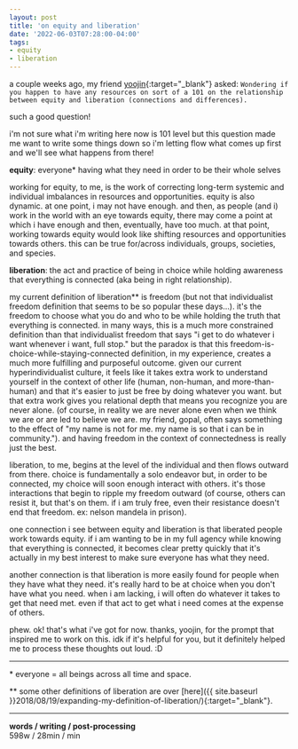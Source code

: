 ```yaml
---
layout: post
title: 'on equity and liberation'
date: '2022-06-03T07:28:00-04:00'
tags:
- equity
- liberation
--- 
```




a couple weeks ago, my friend [yoojin](https://www.linkedin.com/in/leeyoojin/){:target="_blank"} asked: ```Wondering if you happen to have any resources on sort of a 101 on the relationship between equity and liberation (connections and differences).```

such a good question! 

i'm not sure what i'm writing here now is 101 level but this question made me want to write some things down so i'm letting flow what comes up first and we'll see what happens from there!


**equity**: everyone&#042; having what they need in order to be their whole selves 

working for equity, to me, is the work of correcting long-term systemic and individual imbalances in resources and opportunities. equity is also dynamic. at one point, i may not have enough. and then, as people (and i) work in the world with an eye towards equity, there may come a point at which i have enough and then, eventually, have too much. at that point, working towards equity would look like shifting resources and opportunities towards others. this can be true for/across individuals, groups, societies, and species. 

**liberation**: the act and practice of being in choice while holding awareness that everything is connected (aka being in right relationship).

my current definition of liberation** is freedom (but not that individualist freedom definition that seems to be so popular these days...). it's the freedom to choose what you do and who to be while holding the truth that everything is connected. in many ways, this is a much more constrained definition than that individualist freedom that says "i get to do whatever i want whenever i want, full stop." but the paradox is that this freedom-is-choice-while-staying-connected definition, in my experience, creates a much more fulfilling and purposeful outcome. given our current hyperindividualist culture, it feels like it takes extra work to understand yourself in the context of other life (human, non-human, and more-than-human) and that it's easier to just be free by doing whatever you want. but that extra work gives you relational depth that means you recognize you are never alone. (of course, in reality we are never alone even when we think we are or are led to believe we are. my friend, gopal, often says something to the effect of "my name is not for me. my name is so that i can be in community."). and having freedom in the context of connectedness is really just the best. 

liberation, to me, begins at the level of the individual and then flows outward from there. choice is fundamentally a solo endeavor but, in order to be connected, my choice will soon enough interact with others. it's those interactions that begin to ripple my freedom outward (of course, others can resist it, but that's on them. if i am truly free, even their resistance doesn't end that freedom. ex: nelson mandela in prison). 

one connection i see between equity and liberation is that liberated people work towards equity. if i am wanting to be in my full agency while knowing that everything is connected, it becomes clear pretty quickly that it's actually in my best interest to make sure everyone has what they need. 

another connection is that liberation is more easily found for people when they have what they need. it's really hard to be at choice when you don't have what you need. when i am lacking, i will often do whatever it takes to get that need met. even if that act to get what i need comes at the expense of others. 

phew. ok! that's what i've got for now. thanks, yoojin, for the prompt that inspired me to work on this. idk if it's helpful for you, but it definitely helped me to process these thoughts out loud. :D

---

&#042; everyone = all beings across all time and space. 

&#042;&#042; some other definitions of liberation are over [here]({{ site.baseurl }}2018/08/19/expanding-my-definition-of-liberation/){:target="_blank"}.

---


<!-- hyperlink bank -->


<!-- &#042; = asterisk -->
<!-- &#039; = single quote '-->

**words / writing / post-processing**  
598w / 28min / min